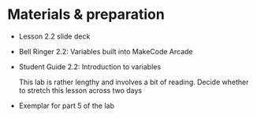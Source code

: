 # Materials & preparation

- Lesson 2.2 slide deck
- Bell Ringer 2.2: Variables built into MakeCode Arcade
- Student Guide 2.2: Introduction to variables
  
    This lab is rather lengthy and involves a bit of reading. Decide whether to stretch this lesson across two days
- Exemplar for part 5 of the lab
